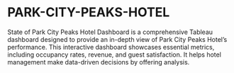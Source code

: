 # PARK-CITY-PEAKS-HOTEL
State of Park City Peaks Hotel Dashboard is a comprehensive Tableau dashboard designed to provide an in-depth view of Park City Peaks Hotel’s performance. This interactive dashboard showcases essential metrics, including occupancy rates, revenue, and guest satisfaction. It helps hotel management make data-driven decisions by offering analysis.
